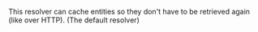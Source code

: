 This resolver can cache entities so they don't have to be retrieved again (like over HTTP). (The default resolver)
